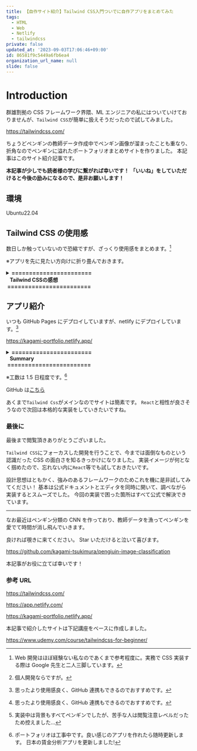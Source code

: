 ```yaml
---
title: 【自作サイト紹介】Tailwind CSS入門ついでに自作アプリをまとめてみた
tags:
  - HTML
  - Web
  - Netlify
  - tailwindcss
private: false
updated_at: '2023-09-03T17:06:46+09:00'
id: 86581f9c5449a6fb6ea4
organization_url_name: null
slide: false
---
```


# Introduction

群雄割拠の CSS フレームワーク界隈、ML エンジニアの私にはついていけておりませんが、`Tailwind CSS`が簡単に扱えそうだったので試してみました。

https://tailwindcss.com/

ちょうどペンギンの教師データ作成中でペンギン画像が溜まったことも重なり、折角なのでペンギンに溢れたポートフォリオまとめサイトを作りました。
本記事はこのサイト紹介記事です。

**本記事が少しでも読者様の学びに繋がれば幸いです！**
**「いいね」をしていただけると今後の励みになるので、是非お願いします！**

## 環境

Ubuntu22.04

## Tailwind CSS の使用感

数日しか触っていないので恐縮ですが、ざっくり使用感をまとめます。[^1]
[^1]: Web 開発はほぼ経験ない私なのであくまで参考程度に。実務で CSS 実装する際は Google 先生と二人三脚しています。

※アプリを先に見たい方向けに折り畳んでおきます。

<details><summary><b>=======================<br>&nbsp;&nbsp;&nbsp;Tailwind CSSの感想<br>&nbsp;========================</b></summary><div>

**メリット**

- レスポンシブ対応が簡単。
- 実装時間の短縮。
- 使い回しやすい。
- 公式サイトが見やすい。

**デメリット**

- 保守性/可読性が悪い。
- ビルドが必要。

フロントエンドやデザイナーに特化した方は違和感満載かも知れませんが、正確さより利便性を重視する場合には良い選択になると思いました。

個人的にはレスポンシブ対応だけでも採用したくなります。[^2]
[^2]: 個人開発ならですが。

https://tailwindcss.com/docs/responsive-design

デメリットはソースコードが汚くなる点ですね。
私が慣れていないのも原因に思いますが、HTML に書き込むのでコードは長くなりますし、可読性もマウスホバーしないと分かり辛く、保守が大変そうです。

とはいえ今後 CSS を扱う際は`Tailwind CSS`を採用すると思います。
初見でもバニラ CSS や他フレームワークと比べて圧倒的に早く実装できて好感触でした。

</div></details>

## アプリ紹介

いつも GitHub Pages にデプロイしていますが、netlify にデプロイしています。[^3]
[^3]: 思ったより使用感良く、GitHub 連携もできるのでおすすめです。

https://kagami-portfolio.netlify.app/

<details><summary><b>=======================<br>&nbsp;&nbsp;&nbsp;Summary<br>&nbsp;========================</b></summary><div>

**実装**

- HTML
- Tailwind CSS

**概要**

- ポートフォリオ一覧
- 実装スキル一覧(一部抜粋)
- SNS 等へのリンク
- 問い合わせフォーム（formrun 使用）[^3]
  [^3]: 実装時間短縮で使用しました。ペンギン分類 CNN を優先したかったのです...

**（一応の）こだわりポイント**

- レスポンシブ対応
- シンプルデザイン
- ペンギン愛[^4]
  [^4]: 実装中は背景もすべてペンギンでしたが、苦手な人は閲覧注意レベルだったため控えました...

</div></details>

※工数は 1.5 日程度です。[^5]
[^5]: ポートフォリオは工事中です。良い感じのアプリを作れたら随時更新します。
日本の賃金分析アプリを更新しました!

GitHub は[こちら](https://github.com/kagami-tsukimura/kagami.com)

あくまで`Tailwind Css`がメインなのでサイトは簡素です。
`React`と相性が良さそうなので次回は本格的な実装をしていきたいですね。

### 最後に

最後まで閲覧頂きありがとうございました。

`Tailwind CSS`にフォーカスした開発を行うことで、今までは面倒なものという認識だった CSS の面白さを知るきっかけになりました。
実装イメージが何となく掴めたので、忘れない内に`React`等でも試しておきたいです。

設計思想はともかく、強みのあるフレームワークのためこれを機に是非試してみてください！
基本は公式ドキュメントとエディタを同時に開いて、調べながら実装するとスムーズでした。
今回の実装で困った箇所はすべて公式で解決できています。

---

なお最近はペンギン分類の CNN を作っており、教師データを漁ってペンギンを愛でて時間が消し飛んでいきます。

良ければ覗きに来てください。
Star いただけると泣いて喜びます。

https://github.com/kagami-tsukimura/pengiuin-image-classification

本記事がお役に立てば幸いです！

### 参考 URL

https://tailwindcss.com/

https://app.netlify.com/

https://kagami-portfolio.netlify.app/

本記事で紹介したサイトは下記講座をベースに作成しました。

https://www.udemy.com/course/tailwindcss-for-beginner/
